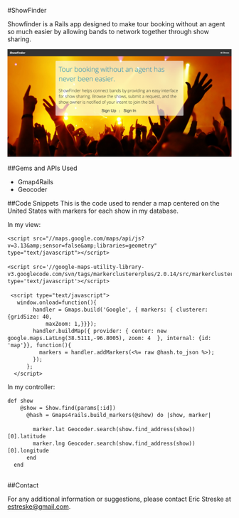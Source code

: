 #ShowFinder

Showfinder is a Rails app designed to make tour booking without an agent so much easier by allowing bands to network together through show sharing.

![](./doc/screenshots/main_resized.png)

##Gems and APIs Used

- Gmap4Rails
- Geocoder


##Code Snippets
This is the code used to render a map centered on the United States with markers for each show in my database.  

In my view: 

```
<script src="//maps.google.com/maps/api/js?v=3.13&amp;sensor=false&amp;libraries=geometry" type="text/javascript"></script>

<script src='//google-maps-utility-library-v3.googlecode.com/svn/tags/markerclustererplus/2.0.14/src/markerclusterer_packed.js' type='text/javascript'></script>

 <script type="text/javascript">
   window.onload=function(){
        handler = Gmaps.build('Google', { markers: { clusterer: {gridSize: 40,
            maxZoom: 1,}}});
        handler.buildMap({ provider: { center: new google.maps.LatLng(38.5111,-96.8005), zoom: 4  }, internal: {id: 'map'}}, function(){
          markers = handler.addMarkers(<%= raw @hash.to_json %>);
        });
      };
  </script>
```

In my controller: 

```
def show
    @show = Show.find(params[:id])
      @hash = Gmaps4rails.build_markers(@show) do |show, marker|
        
        marker.lat Geocoder.search(show.find_address(show))[0].latitude
        marker.lng Geocoder.search(show.find_address(show))[0].longitude
      end
  end
  
```

##Contact

For any additional information or suggestions, please contact Eric Streske at estreske@gmail.com. 